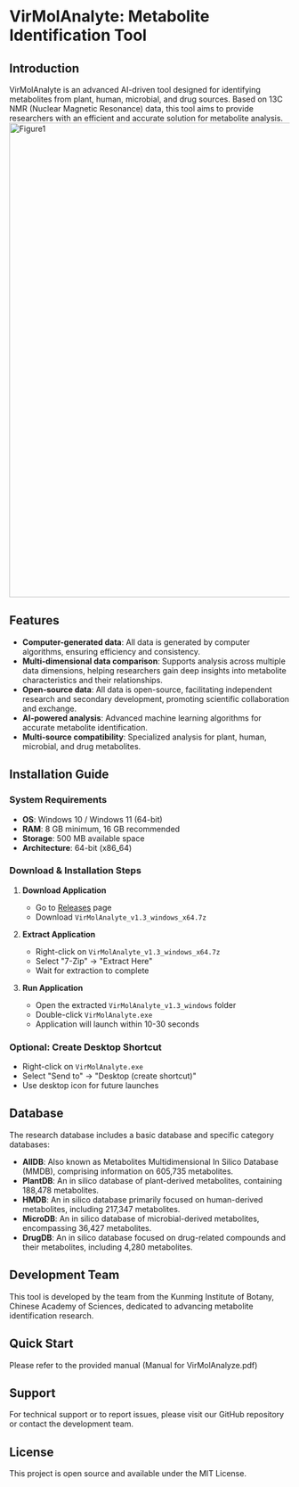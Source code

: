 # VirMolAnalyte: Metabolite Identification Tool

## Introduction

VirMolAnalyte is an advanced AI-driven tool designed for identifying metabolites from plant, human, microbial, and drug sources. Based on 13C NMR (Nuclear Magnetic Resonance) data, this tool aims to provide researchers with an efficient and accurate solution for metabolite analysis.
<img width="2266" height="851" alt="Figure1" src="https://github.com/user-attachments/assets/9e073253-a099-41aa-bd91-5c690aa5ffbb" />


## Features

- **Computer-generated data**: All data is generated by computer algorithms, ensuring efficiency and consistency.
- **Multi-dimensional data comparison**: Supports analysis across multiple data dimensions, helping researchers gain deep insights into metabolite characteristics and their relationships.
- **Open-source data**: All data is open-source, facilitating independent research and secondary development, promoting scientific collaboration and exchange.
- **AI-powered analysis**: Advanced machine learning algorithms for accurate metabolite identification.
- **Multi-source compatibility**: Specialized analysis for plant, human, microbial, and drug metabolites.

## Installation Guide

### System Requirements
- **OS**: Windows 10 / Windows 11 (64-bit)
- **RAM**: 8 GB minimum, 16 GB recommended
- **Storage**: 500 MB available space
- **Architecture**: 64-bit (x86_64)

### Download & Installation Steps

1. **Download Application**
   - Go to [Releases](../../releases) page
   - Download `VirMolAnalyte_v1.3_windows_x64.7z`

2. **Extract Application**
   - Right-click on `VirMolAnalyte_v1.3_windows_x64.7z`
   - Select "7-Zip" → "Extract Here"
   - Wait for extraction to complete

3. **Run Application**
   - Open the extracted `VirMolAnalyte_v1.3_windows` folder
   - Double-click `VirMolAnalyte.exe`
   - Application will launch within 10-30 seconds

### Optional: Create Desktop Shortcut
- Right-click on `VirMolAnalyte.exe`
- Select "Send to" → "Desktop (create shortcut)"
- Use desktop icon for future launches

## Database

The research database includes a basic database and specific category databases:

- **AllDB**: Also known as Metabolites Multidimensional In Silico Database (MMDB), comprising information on 605,735 metabolites.
- **PlantDB**: An in silico database of plant-derived metabolites, containing 188,478 metabolites.
- **HMDB**: An in silico database primarily focused on human-derived metabolites, including 217,347 metabolites.
- **MicroDB**: An in silico database of microbial-derived metabolites, encompassing 36,427 metabolites.
- **DrugDB**: An in silico database focused on drug-related compounds and their metabolites, including 4,280 metabolites.

## Development Team

This tool is developed by the team from the Kunming Institute of Botany, Chinese Academy of Sciences, dedicated to advancing metabolite identification research.

## Quick Start
Please refer to the provided manual (Manual for VirMolAnalyze.pdf)

## Support

For technical support or to report issues, please visit our GitHub repository or contact the development team.

## License

This project is open source and available under the MIT License.
